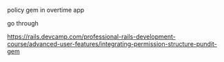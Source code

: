 policy gem in overtime app

go through

https://rails.devcamp.com/professional-rails-development-course/advanced-user-features/integrating-permission-structure-pundit-gem


